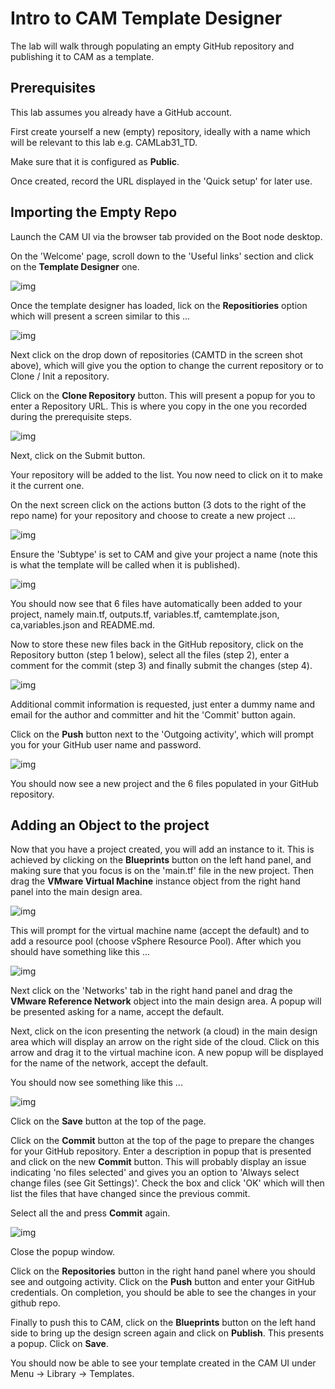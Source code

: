 # Intro to CAM Template Designer

The lab will walk through populating an empty GitHub repository and publishing it to CAM as a template.

## Prerequisites

This lab assumes you already have a GitHub account.

First create yourself a new (empty) repository, ideally with a name which will be relevant to this lab e.g. CAMLab31_TD. 

Make sure that it is configured as **Public**.

Once created, record the URL displayed in the 'Quick setup'  for later use.

## Importing the Empty Repo

Launch the CAM UI via the browser tab provided on the Boot node desktop.

On the 'Welcome' page, scroll down to the 'Useful links' section and click on the **Template Designer** one.

![img](../images/LAB_3-1_A.png)

Once the template designer has loaded, lick on the **Repositiories** option which will present a screen similar to this ...

![img](../images/LAB_3-1_B.png)

Next click on the drop down of repositories (CAMTD in the screen shot above), which will give you the option to change the current repository or to Clone / Init a repository.

Click on the **Clone Repository** button. This will present a popup for you to enter a Repository URL. This is where you copy in the one you recorded during the prerequisite steps.

![img](../images/LAB_3-1_C.png)

Next, click on the Submit button.

Your repository will be added to the list. You now need to click on it to make it the current one.

On the next screen click on the actions button (3 dots to the right of the repo name) for your repository and choose to create a new project ...

![img](../images/LAB_3-1_D.png)

Ensure the 'Subtype' is set to CAM and give your project a name (note this is what the template will be called when it is published).

![img](../images/LAB_3-1_E.png)

You should now see that 6 files have automatically been added to your project, namely main.tf, outputs.tf, variables.tf, camtemplate.json, ca,variables.json and README.md.

Now to store these new files back in the GitHub repository, click on the Repository button (step 1 below), select all the files (step 2), enter a comment for the commit (step 3) and finally submit the changes (step 4).

![img](../images/LAB_3-1_F.png)

Additional commit information is requested, just enter a dummy name and email for the author and committer and hit the 'Commit' button again. 

Click on the **Push** button next to the 'Outgoing activity', which will prompt you for your GitHub user name and password.

![img](../images/LAB_3-1_G.png)

You should now see a new project and the 6 files populated in your GitHub repository.

## Adding an Object to the project

Now that you have a project created, you will add an instance to it. This is achieved by clicking on the **Blueprints** button on the left hand panel, and making sure that you focus is on the 'main.tf' file in the new project. Then drag the **VMware Virtual Machine** instance object from the right hand panel into the main design area.

![img](../images/LAB_3-1_H.png)

This will prompt for the virtual machine name (accept the default) and to add a resource pool (choose vSphere Resource Pool). After which you should have something like this ...

![img](../images/LAB_3-1_I.png)

Next click on the 'Networks' tab in the right hand panel and drag the **VMware Reference Network** object into the main design area. A popup will be presented asking for a name, accept the default.

Next, click on the icon presenting the network (a cloud) in the main design area which will display an arrow on the right side of the cloud. Click on this arrow and drag it to the virtual machine icon. A new popup will be displayed for the name of the network, accept the default.

You should now see something like this ...

![img](../images/LAB_3-1_J.png)

Click on the **Save** button at the top of the page.

Click on the **Commit** button at the top of the page to prepare the changes for your GitHub repository. Enter a description in popup that is presented and click on the new **Commit** button. This will probably display an issue indicating 'no files selected' and gives you an option to 'Always select change files (see Git Settings)'. Check the box and click 'OK' which will then list the files that have changed since the previous commit.

Select all the and press **Commit** again. 

![img](../images/LAB_3-1_K.png)

Close the popup window.

Click on the **Repositories** button in the right hand panel where you should see and outgoing activity. Click on the **Push** button and enter your GitHub credentials. On completion, you should be able to see the changes in your github repo.

Finally to push this to CAM, click on the **Blueprints** button on the left hand side to bring up the design screen again and click on **Publish**. This presents a popup. Click on **Save**.

You should now be able to see your template created in the CAM UI under Menu -> Library -> Templates.


